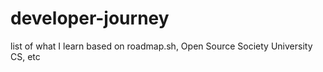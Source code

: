 # developer-journey
list of what I learn based on roadmap.sh, Open Source Society University CS, etc

